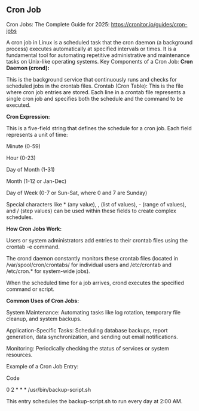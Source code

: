 ## Cron Job

Cron Jobs: The Complete Guide for 2025:       https://cronitor.io/guides/cron-jobs

A cron job in Linux is a scheduled task that the cron daemon (a background process) executes automatically at specified intervals or times. It is a fundamental tool for automating repetitive administrative and maintenance tasks on Unix-like operating systems.
Key Components of a Cron Job:
**Cron Daemon (crond):**

This is the background service that continuously runs and checks for scheduled jobs in the crontab files.
Crontab (Cron Table):
This is the file where cron job entries are stored. Each line in a crontab file represents a single cron job and specifies both the schedule and the command to be executed.

**Cron Expression:**

This is a five-field string that defines the schedule for a cron job. Each field represents a unit of time:

Minute (0-59)

Hour (0-23)

Day of Month (1-31)

Month (1-12 or Jan-Dec)

Day of Week (0-7 or Sun-Sat, where 0 and 7 are Sunday)

Special characters like * (any value), , (list of values), - (range of values), and / (step values) can be used within these fields to create complex schedules.

**How Cron Jobs Work:**

Users or system administrators add entries to their crontab files using the crontab -e command.

The crond daemon constantly monitors these crontab files (located in /var/spool/cron/crontabs/ for individual users and /etc/crontab and /etc/cron.* for system-wide jobs).

When the scheduled time for a job arrives, crond executes the specified command or script.

**Common Uses of Cron Jobs:**

System Maintenance: Automating tasks like log rotation, temporary file cleanup, and system backups.

Application-Specific Tasks: Scheduling database backups, report generation, data synchronization, and sending out email notifications.

Monitoring: Periodically checking the status of services or system resources.

Example of a Cron Job Entry:

Code

0 2 * * * /usr/bin/backup-script.sh

This entry schedules the backup-script.sh to run every day at 2:00 AM.

